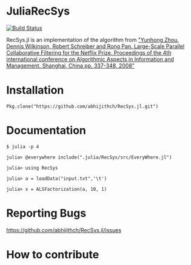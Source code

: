 # JuliaRecSys

[![Build Status](https://travis-ci.org/abhijithch/RecSys.jl.png)](https://travis-ci.org/abhijithch/RecSys.jl)

RecSys.jl is an implementation of the algorithm from 
["Yunhong Zhou, Dennis Wilkinson, Robert Schreiber and Rong Pan. Large-Scale Parallel Collaborative Filtering for the Netflix Prize. Proceedings of the 4th international conference on Algorithmic Aspects in Information and Management. Shanghai, China pp. 337-348, 2008"](http://www.hpl.hp.com/personal/Robert_Schreiber/papers/2008%20AAIM%20Netflix/netflix_aaim08(submitted).pdf)

# Installation

```
Pkg.clone("https://github.com/abhijithch/RecSys.jl.git")
```

# Documentation

```
$ julia -p 4

julia> @everywhere include(".julia/RecSys/src/EveryWhere.jl")

julia> using RecSys

julia> a = loadData("input.txt",'\t')

julia> x = ALSFactorization(a, 10, 1)
```

# Reporting Bugs

https://github.com/abhijithch/RecSys.jl/issues

# How to contribute

